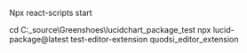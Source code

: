 Npx react-scripts start



cd C:\_source\Greenshoes\lucidchart_package_test
npx lucid-package@latest test-editor-extension quodsi_editor_extension